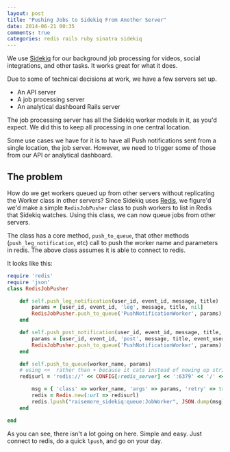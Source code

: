 ```yaml
---
layout: post
title: "Pushing Jobs to Sidekiq From Another Server"
date: 2014-06-21 00:35
comments: true
categories: redis rails ruby sinatra sidekiq
---
```


We use [Sidekiq](http://sidekiq.org/) for our background job processing for videos, social integrations, and other tasks. It works great for what it does.

Due to some of technical decisions at work, we have a few servers set up.

* An API server 
* A job processing server
* An analytical dashboard Rails server

The job processing server has all the Sidekiq worker models in it, as you'd expect. We did this to keep all processing in one central location. 

Some use cases we have for it is to have all Push notifications sent from a single location, the job server. However, we need to trigger some of those from our API or analytical dashboard.

## The problem

How do we get workers queued up from other servers without replicating the Worker class in other servers? Since Sidekiq uses [Redis](http://redis.io), we figure'd we'd make a simple `RedisJobPusher` class to push workers to list in Redis that Sidekiq watches. Using this class, we can now queue jobs from other servers.

The class has a core method, `push_to_queue`, that other methods (`push_leg_notification`, etc) call to push the worker name and parameters in redis. The above class assumes it is able to connect to redis. 

It looks like this:

``` ruby
require 'redis'
require 'json'
class RedisJobPusher

	def self.push_leg_notification(user_id, event_id, message, title)
		params = [user_id, event_id, 'leg', message, title, nil]
		RedisJobPusher.push_to_queue('PushNotificationWorker', params)
	end

	def self.push_post_notification(user_id, event_id, message, title, event_user_social_id)
		params = [user_id, event_id, 'post', message, title, event_user_social_id]
		RedisJobPusher.push_to_queue('PushNotificationWorker', params)
	end

	def self.push_to_queue(worker_name, params)
    # using <<  rather than + because it cats instead of newing up string objects
    redisurl = 'redis://' << CONFIG[:redis_server] << ':6379' << '/' << CONFIG[:redis_db_num]

		msg = { 'class' => worker_name, 'args' => params, 'retry' => true }
		redis = Redis.new(:url => redisurl)
		redis.lpush("raisemore_sidekiq:queue:JobWorker", JSON.dump(msg))
	end

end
```

As you can see, there isn't a lot going on here. Simple and easy. Just connect to redis, do a quick `lpush`, and go on your day.